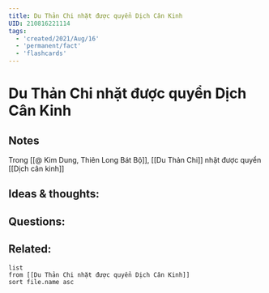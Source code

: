 ```yaml
---
title: Du Thản Chi nhặt được quyển Dịch Cân Kinh
UID: 210816221114
tags:
  - 'created/2021/Aug/16'
  - 'permanent/fact'
  - 'flashcards'
---
```

# Du Thản Chi nhặt được quyển Dịch Cân Kinh

## Notes
Trong [[@ Kim Dung, Thiên Long Bát Bộ]], [[Du Thản Chi]] nhặt được quyển [[Dịch cân kinh]]

## Ideas & thoughts:


## Questions:


## Related:
```dataview
list
from [[Du Thản Chi nhặt được quyển Dịch Cân Kinh]]
sort file.name asc
```
